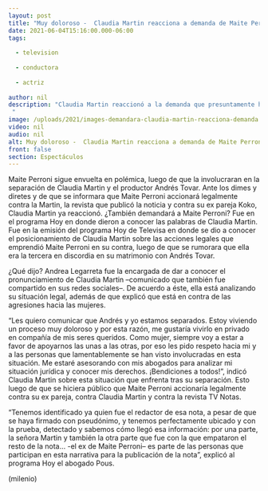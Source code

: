 ```yaml
---
layout: post
title: "Muy doloroso -  Claudia Martin reacciona a demanda de Maite Perroni tras escándalo de 'infidelidad'"
date: 2021-06-04T15:16:00.000-06:00
tags:
  
  - television
  
  - conductora
  
  - actriz
  
author: nil
description: "Claudia Martin reaccionó a la demanda que presuntamente habrá en su contra por parte de Maite Perroni por una publicación que la señaló como la tercera en discordia en su matrimonio con Andrés Tovar.  "
image: /uploads/2021/images-demandara-claudia-martin-reacciona-demanda.jpg
video: nil
audio: nil
alt: Muy doloroso -  Claudia Martin reacciona a demanda de Maite Perroni tras escándalo de 'infidelidad'
front: false
section: Espectáculos
---
```


Maite Perroni sigue envuelta en polémica, luego de que la involucraran en la separación de Claudia Martin y el productor Andrés Tovar. Ante los dimes y diretes y de que se informara que Maite Perroni accionará legalmente contra la Martin, la revista que publicó la noticia y contra su ex pareja Koko, Claudia Martin ya reaccionó. ¿También demandará a Maite Perroni? Fue en el programa Hoy en donde dieron a conocer las palabras de Claudia Martin. Fue en la emisión del programa Hoy de Televisa en donde se dio a conocer el posicionamiento de Claudia Martin sobre las acciones legales que emprendió Maite Perroni en su contra, luego de que se rumorara que ella era la tercera en discordia en su matrimonio con Andrés Tovar. 

¿Qué dijo? Andrea Legarreta fue la encargada de dar a conocer el pronunciamiento de Claudia Martin –comunicado que también fue compartido en sus redes sociales–. De acuerdo a éste, ella está analizando su situación legal, además de que explicó que está en contra de las agresiones hacia las mujeres.

“Les quiero comunicar que Andrés y yo estamos separados. Estoy viviendo un proceso muy doloroso y por esta razón, me gustaría vivirlo en privado en compañía de mis seres queridos. Como mujer, siempre voy a estar a favor de apoyarnos las unas a las otras, por eso les pido respeto hacia mi y a las personas que lamentablemente se han visto involucradas en esta situación. Me estaré asesorando con mis abogados para analizar mi situación jurídica y conocer mis derechos. ¡Bendiciones a todos!”, indicó Claudia Martin sobre esta situación que enfrenta tras su separación. 
Esto luego de que se hiciera público que Maite Perroni accionaría legalmente contra su ex pareja, contra Claudia Martin y contra la revista TV Notas. 


“Tenemos identificado ya quien fue el redactor de esa nota, a pesar de que se haya firmado con pseudónimo, y tenemos perfectamente ubicado y con la prueba, detectado y sabemos cómo llegó esa información: por una parte, la señora Martin y también la otra parte que fue con la que empataron el resto de la nota… -el ex de Maite Perroni– es parte de las personas que participan en esta narrativa para la publicación de la nota”, explicó al programa Hoy el abogado Pous. 

(milenio)